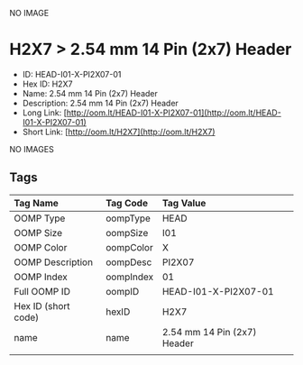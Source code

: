 


  
NO IMAGE  
# H2X7 > 2.54 mm 14 Pin (2x7) Header

- ID: HEAD-I01-X-PI2X07-01
- Hex ID: H2X7
- Name: 2.54 mm 14 Pin (2x7) Header
- Description: 2.54 mm 14 Pin (2x7) Header
- Long Link: [http://oom.lt/HEAD-I01-X-PI2X07-01](http://oom.lt/HEAD-I01-X-PI2X07-01)
- Short Link: [http://oom.lt/H2X7](http://oom.lt/H2X7)
  
NO IMAGES  
## Tags
  

|Tag Name|Tag Code|Tag Value|
| :--- | :--- | :--- |
|OOMP Type|oompType|HEAD|
|OOMP Size|oompSize|I01|
|OOMP Color|oompColor|X|
|OOMP Description|oompDesc|PI2X07|
|OOMP Index|oompIndex|01|
|Full OOMP ID|oompID|HEAD-I01-X-PI2X07-01|
|Hex ID (short code)|hexID|H2X7|
|name|name|2.54 mm 14 Pin (2x7) Header|
||||
